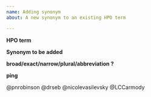 ```yaml
---
name: Adding synonym
about: A new synonym to an existing HPO term

---
```


**HPO term**


**Synonym to be added**


**broad/exact/narrow/plural/abbreviation ?**


**ping**

@pnrobinson
@drseb
@nicolevasilevsky 
@LCCarmody 